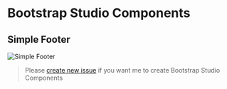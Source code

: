 # Bootstrap Studio Components

## Simple Footer
![Simple Footer](https://raw.githubusercontent.com/nasrulhazim/bootstrap-studio-components/master/Simple%20Footer/bscomp-simple-footer.png)

> Please [create new issue](https://github.com/nasrulhazim/bootstrap-studio-components/issues/new) if you want me to create Bootstrap Studio Components
